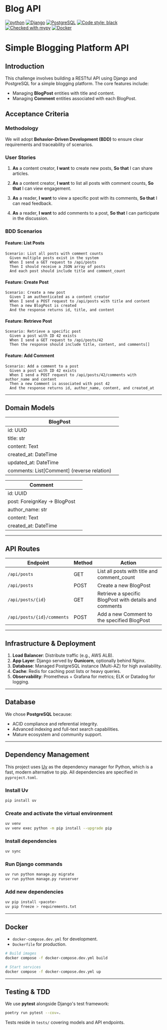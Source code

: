 # Blog API

[![python](https://img.shields.io/badge/Python-3.10-3776AB.svg?style=flat\&logo=python\&logoColor=white)](https://www.python.org)
[![Django](https://img.shields.io/badge/Django-3.2-092E20.svg?style=flat\&logo=django\&logoColor=white)](https://www.djangoproject.com)
[![PostgreSQL](https://img.shields.io/badge/PostgreSQL-13-4169E1.svg?style=flat\&logo=postgresql\&logoColor=white)](https://www.postgresql.org)
[![Code style: black](https://img.shields.io/badge/code%20style-black-000000.svg)](https://github.com/psf/black)
[![Checked with mypy](http://www.mypy-lang.org/static/mypy_badge.svg)](http://mypy-lang.org/)
[![Docker](https://img.shields.io/badge/docker-%230db7ed.svg?style=for-the-badge\&logo=docker\&logoColor=white)](https://www.docker.com)

# **Simple Blogging Platform API**

## **Introduction**

This challenge involves building a RESTful API using Django and PostgreSQL for a simple blogging platform. The core features include:

* Managing **BlogPost** entities with title and content.
* Managing **Comment** entities associated with each BlogPost.

## **Acceptance Criteria**

### **Methodology**

We will adopt **Behavior-Driven Development (BDD)** to ensure clear requirements and traceability of scenarios.

### **User Stories**

1. **As** a content creator,
   **I want** to create new posts,
   **So that** I can share articles.

2. **As** a content creator,
   **I want** to list all posts with comment counts,
   **So that** I can view engagement.

3. **As** a reader,
   **I want** to view a specific post with its comments,
   **So that** I can read feedback.

4. **As** a reader,
   **I want** to add comments to a post,
   **So that** I can participate in the discussion.

### **BDD Scenarios**

#### **Feature: List Posts**

```gherkin
Scenario: List all posts with comment counts
  Given multiple posts exist in the system
  When I send a GET request to /api/posts
  Then I should receive a JSON array of posts
  And each post should include title and comment_count
```

#### **Feature: Create Post**

```gherkin
Scenario: Create a new post
  Given I am authenticated as a content creator
  When I send a POST request to /api/posts with title and content
  Then a new BlogPost is created
  And the response returns id, title, and content
```

#### **Feature: Retrieve Post**

```gherkin
Scenario: Retrieve a specific post
  Given a post with ID 42 exists
  When I send a GET request to /api/posts/42
  Then the response should include title, content, and comments[]
```

#### **Feature: Add Comment**

```gherkin
Scenario: Add a comment to a post
  Given a post with ID 42 exists
  When I send a POST request to /api/posts/42/comments with author_name and content
  Then a new Comment is associated with post 42
  And the response returns id, author_name, content, and created_at
```

---

## **Domain Models**

| **BlogPost**                                |   |
| ------------------------------------------- | - |
| id: UUID                                    |   |
| title: str                                  |   |
| content: Text                               |   |
| created\_at: DateTime                       |   |
| updated\_at: DateTime                       |   |
| comments: List\[Comment] (reverse relation) |   |

| **Comment**                 |   |
| --------------------------- | - |
| id: UUID                    |   |
| post: ForeignKey → BlogPost |   |
| author\_name: str           |   |
| content: Text               |   |
| created\_at: DateTime       |   |

---

## **API Routes**

| Endpoint                   | Method | Action                                                 |
| -------------------------- | ------ | ------------------------------------------------------ |
| `/api/posts`               | GET    | List all posts with title and comment\_count           |
| `/api/posts`               | POST   | Create a new BlogPost                                  |
| `/api/posts/{id}`          | GET    | Retrieve a specific BlogPost with details and comments |
| `/api/posts/{id}/comments` | POST   | Add a new Comment to the specified BlogPost            |

---

## **Infrastructure & Deployment**

1. **Load Balancer**: Distribute traffic (e.g., AWS ALB).
2. **App Layer**: Django served by **Gunicorn**, optionally behind Nginx.
3. **Database**: Managed PostgreSQL instance (Multi-AZ) for high availability.
4. **Cache**: Redis for caching post lists or heavy queries.
5. **Observability**: Prometheus + Grafana for metrics; ELK or Datadog for logging.

---

## **Database**

We chose **PostgreSQL** because:

* ACID compliance and referential integrity.
* Advanced indexing and full-text search capabilities.
* Mature ecosystem and community support.

---

## **Dependency Management**

This project uses [Uv](https://github.com/astral-sh/uv) as the dependency manager for Python, which is a fast, modern alternative to pip. All dependencies are specified in `pyproject.toml`.

### Install Uv

```bash
pip install uv
```

### Create and activate the virtual environment

```bash
uv venv
uv venv exec python -m pip install --upgrade pip
```

### Install dependencies

```bash
uv sync
```

### Run Django commands

```bash
uv run python manage.py migrate
uv run python manage.py runserver
```

### Add new dependencies

```bash
uv pip install <pacote>
uv pip freeze > requirements.txt
```

---

## **Docker**

* `docker-compose.dev.yml` for development.
* `Dockerfile` for production.

```bash
# Build images
docker compose -f docker-compose.dev.yml build

# Start services
docker compose -f docker-compose.dev.yml up
```

---

## **Testing & TDD**

We use **pytest** alongside Django's test framework:

```bash
poetry run pytest --cov=.
```

Tests reside in `tests/` covering models and API endpoints.

